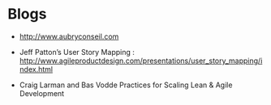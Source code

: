 # Blogs

* http://www.aubryconseil.com

* Jeff Patton’s User Story Mapping : <http://www.agileproductdesign.com/presentations/user_story_mapping/index.html>

* Craig Larman and Bas Vodde Practices for Scaling Lean & Agile Development  